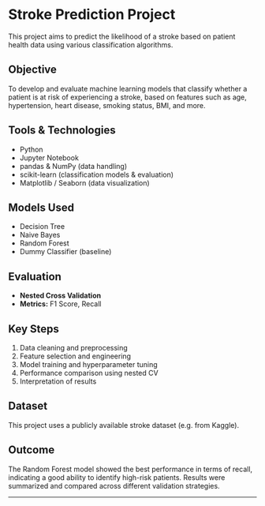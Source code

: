 # Stroke Prediction Project

This project aims to predict the likelihood of a stroke based on patient health data using various classification algorithms.

## Objective
To develop and evaluate machine learning models that classify whether a patient is at risk of experiencing a stroke, based on features such as age, hypertension, heart disease, smoking status, BMI, and more.

## Tools & Technologies
- Python
- Jupyter Notebook
- pandas & NumPy (data handling)
- scikit-learn (classification models & evaluation)
- Matplotlib / Seaborn (data visualization)

## Models Used
- Decision Tree
- Naive Bayes
- Random Forest
- Dummy Classifier (baseline)

## Evaluation
- **Nested Cross Validation**
- **Metrics:** F1 Score, Recall

## Key Steps
1. Data cleaning and preprocessing  
2. Feature selection and engineering  
3. Model training and hyperparameter tuning  
4. Performance comparison using nested CV  
5. Interpretation of results

## Dataset
This project uses a publicly available stroke dataset (e.g. from Kaggle).

## Outcome
The Random Forest model showed the best performance in terms of recall, indicating a good ability to identify high-risk patients. Results were summarized and compared across different validation strategies.

---

